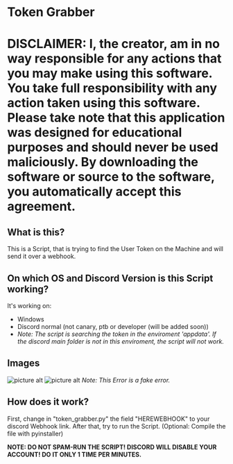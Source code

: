 # Token Grabber
# **DISCLAIMER: I, the creator, am in no way responsible for any actions that you may make using this software. You take full responsibility with any action taken using this software. Please take note that this application was designed for educational purposes and should never be used maliciously. By downloading the software or source to the software, you automatically accept this agreement.**

## What is this?
This is a Script, that is trying to find the User Token on the Machine and will send it over a webhook.

## On which OS and Discord Version is this Script working?
It's working on:
* Windows
* Discord normal (not canary, ptb or developer (will be added soon))
* _Note: The script is searching the token in the enviroment 'appdata'. If the discord main folder is not in this enviroment, the script will not work._

## Images

![picture alt](https://i.ufi.wtf/save/bdb8110f50b724b009c9fac0cad6941d.png)
![picture alt](https://i.ufi.wtf/save/e9f03c868ba5d3e4fb0b65e19822867c.png)
_Note: This Error is a fake error._


## How does it work?
First, change in "token_grabber.py" the field "HEREWEBHOOK" to your discord Webhook link. After that, try to run the Script. (Optional: Compile the file with pyinstaller)

**NOTE: DO NOT SPAM-RUN THE SCRIPT! DISCORD WILL DISABLE YOUR ACCOUNT! DO IT ONLY 1 TIME PER MINUTES.**
